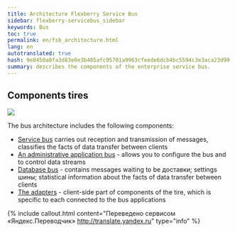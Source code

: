 ```yaml
--- 
title: Architecture Flexberry Service Bus 
sidebar: flexberry-servicebus_sidebar 
keywords: Bus 
toc: true 
permalink: en/fsb_architecture.html 
lang: en 
autotranslated: true 
hash: 9e0450a0fa3d83e0e3b485afc95701a9963cfeede6dcb4bc5594c3e3aca23d99 
summary: describes the components of the enterprise service bus. 
--- 
```


## Components tires 

![](/images/pages/products/flexberry-servicebus/architecture/fsb-architecture.png) 

The bus architecture includes the following components: 
* [Service bus](fsb_service.html) carries out reception and transmission of messages, classifies the facts of data transfer between clients 
* [An administrative application bus](fsb_editor.html) - allows you to configure the bus and to control data streams 
* [Database bus](fsb_database.html) - contains messages waiting to be доставки; settings шины; statistical information about the facts of data transfer between clients 
* [The adapters](fsb_adapters.html) - client-side part of components of the tire, which is specific to each connected to the bus applications 




{% include callout.html content="Переведено сервисом «Яндекс.Переводчик» <http://translate.yandex.ru>" type="info" %}